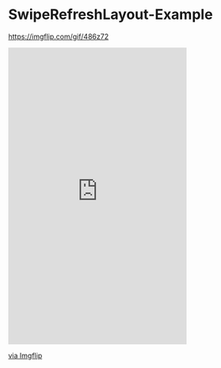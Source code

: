 # SwipeRefreshLayout-Example

https://imgflip.com/gif/486z72

<div style="width:360px;max-width:100%;"><div style="height:0;padding-bottom:166.67%;position:relative;"><iframe width="360" height="600" style="position:absolute;top:0;left:0;width:100%;height:100%;" frameBorder="0" src="https://imgflip.com/embed/486z72"></iframe></div><p><a href="https://imgflip.com/gif/486z72">via Imgflip</a></p></div>

